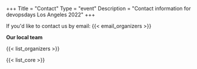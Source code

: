 +++
Title = "Contact"
Type = "event"
Description = "Contact information for devopsdays Los Angeles 2022"
+++

If you'd like to contact us by email: {{< email_organizers >}}

**Our local team**

{{< list_organizers >}}


{{< list_core >}}
